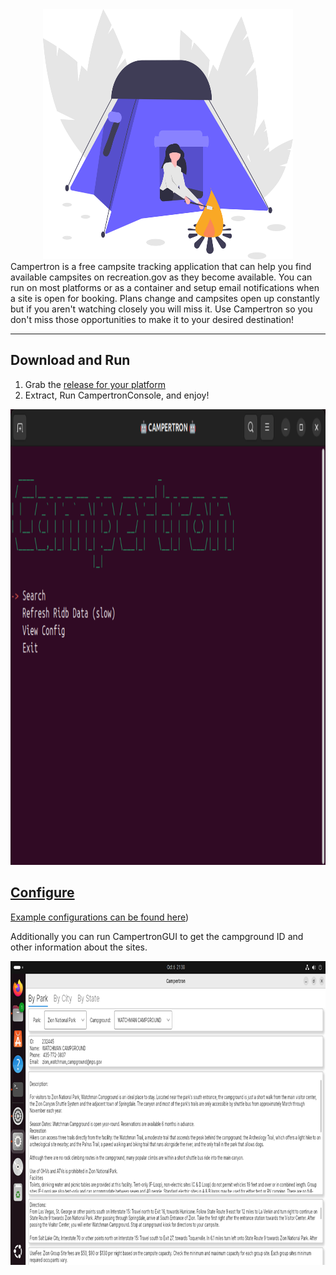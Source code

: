 <div align="center">
<a href="https://github.com/ShaunAnthonyHathaway/Campertron">
  <img src="https://github.com/ShaunAnthonyHathaway/Campertron/blob/master/docs/undraw_camping_noc8.svg"
    width="400" height="400" alt="campertron">
</a>
</div>
Campertron is a free campsite tracking application that can help you find available campsites on recreation.gov as they become available. You can run on most platforms or as a container and setup email notifications when a site is open for booking.  Plans change and campsites open up constantly but if you aren't watching closely you will miss it.  Use Campertron so you don't miss those opportunities to make it to your desired destination!

---

## Download and Run

1. Grab the [release for your platform](https://github.com/ShaunAnthonyHathaway/Campertron/releases/tag/v0.1)
2. Extract, Run CampertronConsole, and enjoy!

<a href="https://github.com/ShaunAnthonyHathaway/Campertron">
  <img src="https://github.com/ShaunAnthonyHathaway/Campertron/blob/master/docs/ss2.png"
    width="1032" height="729" alt="campertron">

## Configure

Example configurations can be [found here](https://github.com/ShaunAnthonyHathaway/Campertron/tree/master/examples/0.1))

Additionally you can run CampertronGUI to get the campground ID and other information about the sites.

<a href="https://github.com/ShaunAnthonyHathaway/Campertron">
  <img src="https://github.com/ShaunAnthonyHathaway/Campertron/blob/master/docs/ss1.png"
    width="864" height="486" alt="campertron">
